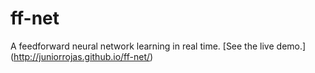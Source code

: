 # ff-net
A feedforward neural network learning in real time. [See the live demo.] (http://juniorrojas.github.io/ff-net/)
